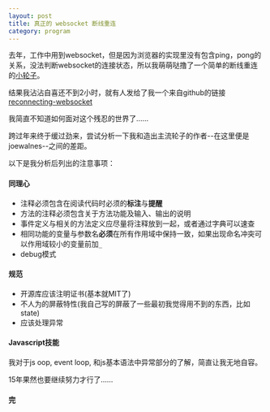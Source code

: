 ```yaml
---
layout: post
title: 真正的 websocket 断线重连
category: program
---
```



去年，工作中用到websocket，但是因为浏览器的实现里没有包含ping，pong的关系，没法判断websocket的连接状态，所以我萌萌哒撸了一个简单的断线重连的[小轮子](http://zhangrgk.com/websocket-duan-xian-zhong-lian/)。

结果我沾沾自喜还不到2小时，就有人发给了我一个来自github的链接
[reconnecting-websocket](https://github.com/joewalnes/reconnecting-websocket)

我简直不知道如何面对这个残忍的世界了……

跨过年来终于缓过劲来，尝试分析一下我和造出主流轮子的作者--在这里便是joewalnes--之间的差距。

以下是我分析后列出的注意事项：

#### 同理心

- 注释必须包含在阅读代码时必须的**标注**与**提醒**
- 方法的注释必须包含关于方法功能及输入、输出的说明
- 事件定义与相关的方法定义应尽量将注释放到一起，或者通过字典可以速查
- 相同功能的变量与参数名**必须**在所有作用域中保持一致，如果出现命名冲突可以作用域较小的变量前加```_```
- debug模式

#### 规范

- 开源库应该注明证书(基本就MIT了)
- 不人为的屏蔽特性(我自己写的屏蔽了一些最初我觉得用不到的东西，比如state)
- 应该处理异常

#### Javascript技能

我对于js oop, event loop, 和js基本语法中异常部分的了解，简直让我无地自容。

15年果然也要继续努力才行了……

#### 完


